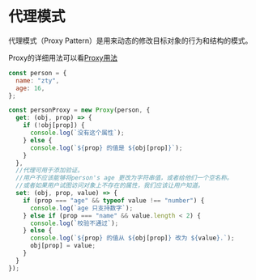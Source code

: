# 代理模式

代理模式（Proxy Pattern）是用来动态的修改目标对象的行为和结构的模式。

Proxy的详细用法可以看[Proxy用法](https://developer.mozilla.org/en-US/docs/Web/JavaScript/Reference/Global_Objects/Proxy)

```js
const person = {
  name: "zty",
  age: 16,
};

const personProxy = new Proxy(person, {
  get: (obj, prop) => {
    if (!obj[prop]) {
      console.log(`没有这个属性`);
    } else {
      console.log(`${prop} 的值是 ${obj[prop]}`);
    }
  },
  //代理可用于添加验证。
  //用户不应该能够将person's age 更改为字符串值，或者给他们一个空名称。
  //或者如果用户试图访问对象上不存在的属性，我们应该让用户知道。
  set: (obj, prop, value) => {
    if (prop === "age" && typeof value !== "number") {
      console.log(`age 只支持数字`);
    } else if (prop === "name" && value.length < 2) {
      console.log(`校验不通过`);
    } else {
      console.log(`${prop} 的值从 ${obj[prop]} 改为 ${value}.`);
      obj[prop] = value;
    }
  }
});

```